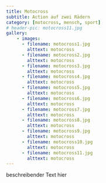 ```yaml
---
title: Motocross
subtitle: Action auf zwei Rädern
category: [motocross, mensch, sport]
# header-pic: motocross11.jpg
gallery: 
    - images:
      - filename: motocross1.jpg
        alttext: motocross
      - filename: motocross2.jpg
        alttext: motocross
      - filename: motocross3.jpg
        alttext: motocross
      - filename: motocross4.jpg
        alttext: motocross
      - filename: motocross5.jpg
        alttext: motocross
      - filename: motocross6.jpg
        alttext: motocross
      - filename: motocross7.jpg
        alttext: motocross
      - filename: motocross8.jpg
        alttext: motocross
      - filename: motocross9.jpg
        alttext: motocross
      - filename: motocross10.jpg
        alttext: motocross
      - filename: motocross11.jpg
        alttext: motocross
---
```


beschreibender Text hier